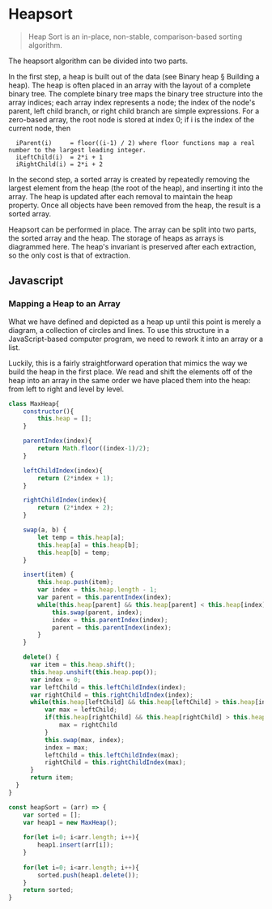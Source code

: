 # Heapsort

> Heap Sort is an in-place, non-stable, comparison-based sorting algorithm.

The heapsort algorithm can be divided into two parts.

In the first step, a heap is built out of the data (see Binary heap § Building a heap). The heap is often placed in an array with the layout of a complete binary tree. The complete binary tree maps the binary tree structure into the array indices; each array index represents a node; the index of the node's parent, left child branch, or right child branch are simple expressions. For a zero-based array, the root node is stored at index 0; if i is the index of the current node, then

```
  iParent(i)     = floor((i-1) / 2) where floor functions map a real number to the largest leading integer.
  iLeftChild(i)  = 2*i + 1
  iRightChild(i) = 2*i + 2
```

In the second step, a sorted array is created by repeatedly removing the largest element from the heap (the root of the heap), and inserting it into the array. The heap is updated after each removal to maintain the heap property. Once all objects have been removed from the heap, the result is a sorted array.

Heapsort can be performed in place. The array can be split into two parts, the sorted array and the heap. The storage of heaps as arrays is diagrammed here. The heap's invariant is preserved after each extraction, so the only cost is that of extraction.

## Javascript

### Mapping a Heap to an Array

What we have defined and depicted as a heap up until this point is merely a diagram, a collection of circles and lines. To use this structure in a JavaScript-based computer program, we need to rework it into an array or a list.

Luckily, this is a fairly straightforward operation that mimics the way we build the heap in the first place. We read and shift the elements off of the heap into an array in the same order we have placed them into the heap: from left to right and level by level.
 
```javascript
class MaxHeap{
    constructor(){
        this.heap = [];
    }

    parentIndex(index){
        return Math.floor((index-1)/2);
    }

    leftChildIndex(index){
        return (2*index + 1);
    }

    rightChildIndex(index){
        return (2*index + 2);
    }

    swap(a, b) {
        let temp = this.heap[a];
        this.heap[a] = this.heap[b];
        this.heap[b] = temp;
    }

    insert(item) {
        this.heap.push(item);
        var index = this.heap.length - 1;
        var parent = this.parentIndex(index);
        while(this.heap[parent] && this.heap[parent] < this.heap[index]) {
            this.swap(parent, index);
            index = this.parentIndex(index);
            parent = this.parentIndex(index);
        }
    }

    delete() {
      var item = this.heap.shift();
      this.heap.unshift(this.heap.pop());
      var index = 0;
      var leftChild = this.leftChildIndex(index);
      var rightChild = this.rightChildIndex(index);
      while(this.heap[leftChild] && this.heap[leftChild] > this.heap[index] || this.heap[rightChild] > this.heap[index]){
          var max = leftChild;
          if(this.heap[rightChild] && this.heap[rightChild] > this.heap[max]){
              max = rightChild
          }
          this.swap(max, index);
          index = max;
          leftChild = this.leftChildIndex(max);
          rightChild = this.rightChildIndex(max);
      }
      return item;
  }
}

const heapSort = (arr) => {
    var sorted = [];
    var heap1 = new MaxHeap();
    
    for(let i=0; i<arr.length; i++){
        heap1.insert(arr[i]);
    }
    
    for(let i=0; i<arr.length; i++){
        sorted.push(heap1.delete());
    }
    return sorted;
}
```
